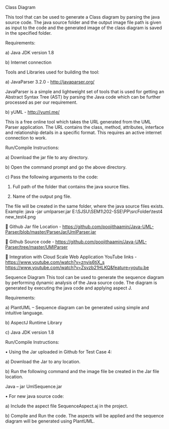 Class Diagram

This tool that can be used to generate a Class diagram by parsing the java source code. The java source folder and the output image file path is given as input to the code and the generated image of the class diagram is saved in the specified folder.

Requirements:

a)	Java JDK version 1.8

b)	Internet connection

Tools and Libraries used for building the tool:

a)	JavaParser 3.2.0 - http://javaparser.org/

JavaParser is a simple and lightweight set of tools that is used for getting an Abstract Syntax Tree (AST) by parsing the Java code which can be further processed as per our requirement.

b)	yUML - http://yuml.me/

This is a free online tool which takes the URL generated from the UML Parser application.
The URL contains the class, method, attributes, interface and relationship details in a specific format. This requires an active internet connection to work.

Run/Compile Instructions:

a)	Download the jar file to any directory.

b)	Open the command prompt and go the above directory.

c)	Pass the following arguments to the code:

1.	Full path of the folder that contains the java source files. 

2.	Name of the output png file.

The file will be created in the same folder, where the java source files exists.
Example:
	 java -jar umlparser.jar E:\SJSU\SEM1\202-SSE\PP\srcFolder\test4 new_test4.png

	Github Jar file Location - https://github.com/poojithaamin/Java-UML-Parser/blob/master/ParserJar/UmlParser.jar

	Github Source code  - https://github.com/poojithaamin/Java-UML-Parser/tree/master/UMlParser

	Integration with Cloud Scale Web Application YouTube links - https://www.youtube.com/watch?v=znyis6tiX_s
https://www.youtube.com/watch?v=Zsvzb21HLKQ&feature=youtu.be

Sequence Diagram
This tool can be used to generate the sequence diagram by performing dynamic analysis of the Java source code. The diagram is generated by executing the java code and applying aspect J. 

Requirements:

a)	PlantUML – Sequence diagram can be generated using simple and intuitive language.

b)	AspectJ Runtime Library

c)	Java JDK version 1.8

Run/Compile Instructions:

•	Using the Jar uploaded in Github for Test Case 4:

a)	Download the Jar to any location.

b)	Run the following command and the image file be created in the Jar file location.

Java – jar UmlSequence.jar

•	For new java source code:

a)	Include the aspect file SequenceAspect.aj in the project.

b)	Compile and Run the code. The aspects will be applied and the sequence diagram will be generated using PlantUML.

